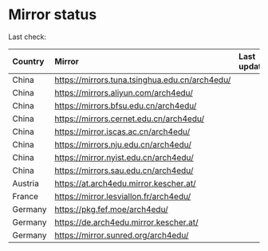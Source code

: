 <script src="./time.js"></script>
# Mirror status
Last check: <script type="text/javascript">localize(1716718884.5285828);</script>

|Country|Mirror|Last update|
|:------|:-----|:----------|
|China|https://mirrors.tuna.tsinghua.edu.cn/arch4edu/|<script type="text/javascript">localize(1716662288);</script>|
|China|https://mirrors.aliyun.com/arch4edu/|<script type="text/javascript">localize(1716662288);</script>|
|China|https://mirrors.bfsu.edu.cn/arch4edu/|<script type="text/javascript">localize(1716662288);</script>|
|China|https://mirrors.cernet.edu.cn/arch4edu/|<script type="text/javascript">localize(1716662288);</script>|
|China|https://mirror.iscas.ac.cn/arch4edu/|<script type="text/javascript">localize(1716662288);</script>|
|China|https://mirrors.nju.edu.cn/arch4edu/|<script type="text/javascript">localize(1716662288);</script>|
|China|https://mirror.nyist.edu.cn/arch4edu/|<script type="text/javascript">localize(1716662288);</script>|
|China|https://mirrors.sau.edu.cn/arch4edu/|<script type="text/javascript">localize(1716662288);</script>|
|Austria|https://at.arch4edu.mirror.kescher.at/|<script type="text/javascript">localize(1716705113);</script>|
|France|https://mirror.lesviallon.fr/arch4edu/|<script type="text/javascript">localize(1716662288);</script>|
|Germany|https://pkg.fef.moe/arch4edu/|<script type="text/javascript">localize(1716705113);</script>|
|Germany|https://de.arch4edu.mirror.kescher.at/|<script type="text/javascript">localize(1716705113);</script>|
|Germany|https://mirror.sunred.org/arch4edu/|<script type="text/javascript">localize(1716705113);</script>|

<script src="./tablefilter/tablefilter.js"></script>
<script src="./table.js"></script>